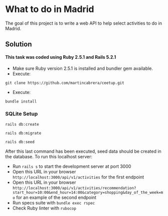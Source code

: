 # What to do in Madrid

The goal of this project is to write a web API to help select activities to do in Madrid.


## Solution

#### This task was coded using Ruby 2.5.1 and Rails 5.2.1

* Make sure Ruby version 2.5.1 is installed and bundler gem available.
* Execute:
 ```console
git clone https://github.com/martincabrera/ceetup.git
```
* Execute:
 ```console
bundle install
```


### SQLite Setup ###

 ```console
rails db:create
```
 ```console
 rails db:migrate
```
 ```console
rails db:seed
```

After this last command has been executed, seed data should be created in the database.
To run this localhost server:


* Run ```rails s``` to start the development server at port 3000
* Open this URL in your browser ```http://localhost:3000/api/v1/activities``` for the first endpoint
* Open this URL in your browser ```http://localhost:3000/api/v1/activities/recommendation?start_hour=10:00&end_hour=14:00&category=shopping&day_of_the_week=mo``` for an example of the second endpoint
* Run specs suite with ```bundle exec rspec```
* Check Ruby linter with ```rubocop```